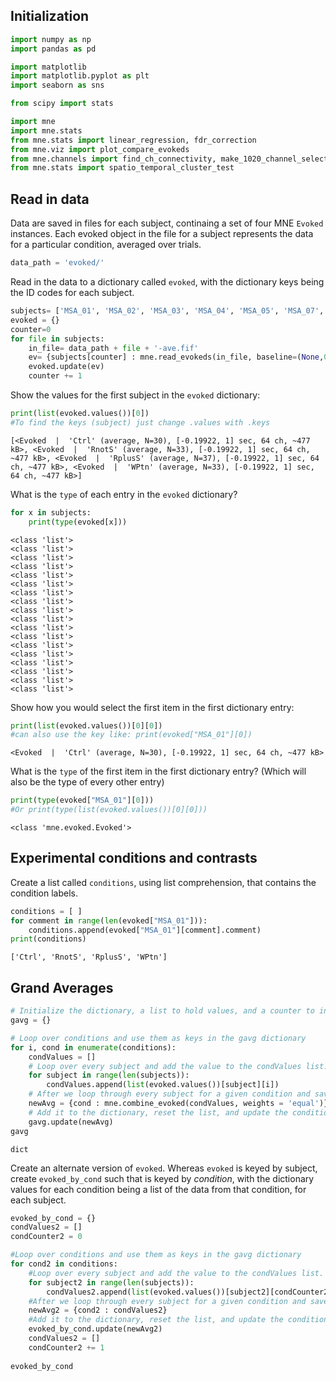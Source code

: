 ## Initialization

```python
import numpy as np
import pandas as pd

import matplotlib
import matplotlib.pyplot as plt
import seaborn as sns

from scipy import stats

import mne
import mne.stats
from mne.stats import linear_regression, fdr_correction
from mne.viz import plot_compare_evokeds
from mne.channels import find_ch_connectivity, make_1020_channel_selections
from mne.stats import spatio_temporal_cluster_test
```

## Read in data

Data are saved in files for each subject, continaing a set of four MNE `Evoked` instances. Each evoked object in the file for a subject represents the data for a particular condition, averaged over trials.

```python
data_path = 'evoked/'
```

Read in the data to a dictionary called `evoked`, with the dictionary keys being the ID codes for each subject.

```python
subjects= ['MSA_01', 'MSA_02', 'MSA_03', 'MSA_04', 'MSA_05', 'MSA_07', 'MSA_08', 'MSA_09', 'MSA_10', 'MSA_11', 'MSA_12', 'MSA_13', 'MSA_14', 'MSA_15', 'MSA_16', 'MSA_17', 'MSA_18', 'MSA_19']
evoked = {}
counter=0
for file in subjects:
    in_file= data_path + file + '-ave.fif'
    ev= {subjects[counter] : mne.read_evokeds(in_file, baseline=(None,0))}
    evoked.update(ev)
    counter += 1
```

Show the values for the first subject in the `evoked` dictionary:

```python
print(list(evoked.values())[0])
#To find the keys (subject) just change .values with .keys
```

    [<Evoked  |  'Ctrl' (average, N=30), [-0.19922, 1] sec, 64 ch, ~477 kB>, <Evoked  |  'RnotS' (average, N=33), [-0.19922, 1] sec, 64 ch, ~477 kB>, <Evoked  |  'RplusS' (average, N=37), [-0.19922, 1] sec, 64 ch, ~477 kB>, <Evoked  |  'WPtn' (average, N=33), [-0.19922, 1] sec, 64 ch, ~477 kB>]


What is the `type` of each entry in the `evoked` dictionary?


```python
for x in subjects:
    print(type(evoked[x]))
```

    <class 'list'>
    <class 'list'>
    <class 'list'>
    <class 'list'>
    <class 'list'>
    <class 'list'>
    <class 'list'>
    <class 'list'>
    <class 'list'>
    <class 'list'>
    <class 'list'>
    <class 'list'>
    <class 'list'>
    <class 'list'>
    <class 'list'>
    <class 'list'>
    <class 'list'>
    <class 'list'>



Show how you would select the first item in the first dictionary entry:


```python
print(list(evoked.values())[0][0])
#can also use the key like: print(evoked["MSA_01"][0])
```

    <Evoked  |  'Ctrl' (average, N=30), [-0.19922, 1] sec, 64 ch, ~477 kB>


What is the `type` of the first item in the first dictionary entry? (Which will also be the type of every other entry)


```python
print(type(evoked["MSA_01"][0]))
#Or print(type(list(evoked.values())[0][0]))
```

    <class 'mne.evoked.Evoked'>


## Experimental conditions and contrasts


Create a list called `conditions`, using list comprehension, that contains the condition labels.


```python
conditions = [ ]
for comment in range(len(evoked["MSA_01"])):
    conditions.append(evoked["MSA_01"][comment].comment)
print(conditions)
```

    ['Ctrl', 'RnotS', 'RplusS', 'WPtn']


## Grand Averages

```python
# Initialize the dictionary, a list to hold values, and a counter to indicate condition. 
gavg = {}

# Loop over conditions and use them as keys in the gavg dictionary
for i, cond in enumerate(conditions):
    condValues = []
    # Loop over every subject and add the value to the condValues list. 
    for subject in range(len(subjects)):
        condValues.append(list(evoked.values())[subject][i])
    # After we loop through every subject for a given condition and save the values in a list, send that list to the mne.combine_evoked method.
    newAvg = {cond : mne.combine_evoked(condValues, weights = 'equal')}
    # Add it to the dictionary, reset the list, and update the condition counter. 
    gavg.update(newAvg)
gavg
```




    dict


Create an alternate version of `evoked`. Whereas `evoked` is keyed by subject, create `evoked_by_cond` such that is keyed by *condition*, with the dictionary values for each condition being a list of the data from that condition, for each subject.

```python
evoked_by_cond = {}
condValues2 = []
condCounter2 = 0

#Loop over conditions and use them as keys in the gavg dictionary
for cond2 in conditions:
    #Loop over every subject and add the value to the condValues list. 
    for subject2 in range(len(subjects)):
        condValues2.append(list(evoked.values())[subject2][condCounter2])
    #After we loop through every subject for a given condition and save the values in a list, send that list to the mne.combine_evoked method.
    newAvg2 = {cond2 : condValues2}
    #Add it to the dictionary, reset the list, and update the condition counter. 
    evoked_by_cond.update(newAvg2)
    condValues2 = []
    condCounter2 += 1
    
evoked_by_cond
```
